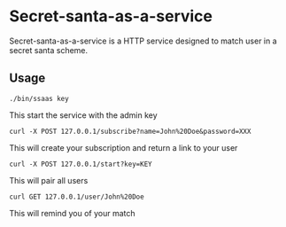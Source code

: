 Secret-santa-as-a-service
========================

Secret-santa-as-a-service is a HTTP service designed to match user in a secret
santa scheme. 

Usage
-----

`./bin/ssaas key`

This start the service with the admin key

`curl -X POST 127.0.0.1/subscribe?name=John%20Doe&password=XXX`

This will create your subscription and return a link to your user

`curl -X POST 127.0.0.1/start?key=KEY`

This will pair all users

`curl GET 127.0.0.1/user/John%20Doe`

This will remind you of your match




